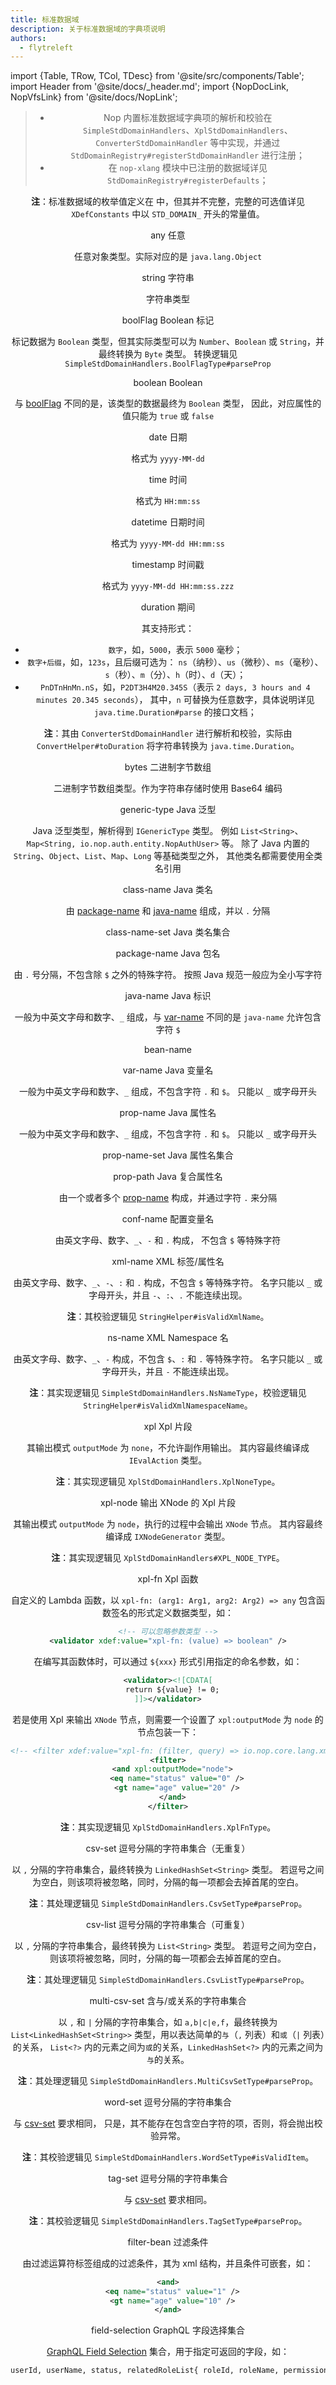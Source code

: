 ```yaml
---
title: 标准数据域
description: 关于标准数据域的字典项说明
authors:
  - flytreleft
---
```


import {Table, TRow, TCol, TDesc} from '@site/src/components/Table';
import Header from '@site/docs/\_header.md';
import {NopDocLink, NopVfsLink} from '@site/docs/NopLink';

<Header />

> - Nop 内置标准数据域字典项的解析和校验在
>   `SimpleStdDomainHandlers`、`XplStdDomainHandlers`、`ConverterStdDomainHandler`
>   等中实现，并通过 `StdDomainRegistry#registerStdDomainHandler` 进行注册；
> - 在 `nop-xlang` 模块中已注册的数据域详见 `StdDomainRegistry#registerDefaults`；

**注**：标准数据域的枚举值定义在 <NopVfsLink module="nop-xlang" path="/dict/core/std-domain.dict.yaml" />
中，但其并不完整，完整的可选值详见 `XDefConstants` 中以 `STD_DOMAIN_` 开头的常量值。

<Table head={['字典值', '字典名称']}>

<!-- -->

<TRow><TCol id="opt_any"> any </TCol>
<TCol> 任意 </TCol><TDesc>

任意对象类型。实际对应的是 `java.lang.Object`

</TDesc></TRow>

<!-- -->

<TRow><TCol id="opt_string"> string </TCol>
<TCol> 字符串 </TCol><TDesc>

字符串类型

</TDesc></TRow>

<!-- -->

<TRow><TCol id="opt_boolFlag"> boolFlag </TCol>
<TCol> Boolean 标记 </TCol><TDesc>

标记数据为 `Boolean` 类型，但其实际类型可以为 `Number`、`Boolean`
或 `String`，并最终转换为 `Byte` 类型。
转换逻辑见 `SimpleStdDomainHandlers.BoolFlagType#parseProp`

</TDesc></TRow>

<!-- -->

<TRow><TCol id="opt_boolean"> boolean </TCol>
<TCol> Boolean </TCol><TDesc>

与 [boolFlag](#opt_boolFlag) 不同的是，该类型的数据最终为 `Boolean` 类型，
因此，对应属性的值只能为 `true` 或 `false`

</TDesc></TRow>

<!-- -->

<TRow><TCol id="opt_date"> date </TCol>
<TCol> 日期 </TCol><TDesc>

格式为 `yyyy-MM-dd`

</TDesc></TRow>

<!-- -->

<TRow><TCol id="opt_time"> time </TCol>
<TCol> 时间 </TCol><TDesc>

格式为 `HH:mm:ss`

</TDesc></TRow>

<!-- -->

<TRow><TCol id="opt_datetime"> datetime </TCol>
<TCol> 日期时间 </TCol><TDesc>

格式为 `yyyy-MM-dd HH:mm:ss`

</TDesc></TRow>

<!-- -->

<TRow><TCol id="opt_timestamp"> timestamp </TCol>
<TCol> 时间戳 </TCol><TDesc>

格式为 `yyyy-MM-dd HH:mm:ss.zzz`

</TDesc></TRow>

<!-- -->

<TRow><TCol id="opt_duration"> duration </TCol>
<TCol> 期间 </TCol><TDesc>

其支持形式：

- `数字`，如，`5000`，表示 `5000` 毫秒；
- `数字+后缀`，如，`123s`，且后缀可选为：
  `ns`（纳秒）、`us`（微秒）、`ms`（毫秒）、`s`（秒）、`m`（分）、`h`（时）、`d`（天）；
- `PnDTnHnMn.nS`，如，`P2DT3H4M20.345S`（表示 `2 days, 3 hours and 4 minutes 20.345 seconds`），
  其中，`n` 可替换为任意数字，具体说明详见 `java.time.Duration#parse` 的接口文档；

**注**：其由 `ConverterStdDomainHandler` 进行解析和校验，实际由
`ConvertHelper#toDuration` 将字符串转换为 `java.time.Duration`。

</TDesc></TRow>

<!-- -->

<TRow><TCol id="opt_bytes"> bytes </TCol>
<TCol> 二进制字节数组 </TCol><TDesc>

二进制字节数组类型。作为字符串存储时使用 Base64 编码

</TDesc></TRow>

<!-- -->

<TRow><TCol id="opt_generic_type"> generic-type </TCol>
<TCol> Java 泛型 </TCol><TDesc>

Java 泛型类型，解析得到 `IGenericType` 类型。
例如 `List<String>`、`Map<String, io.nop.auth.entity.NopAuthUser>` 等。
除了 Java 内置的 `String`、`Object`、`List`、`Map`、`Long` 等基础类型之外，
其他类名都需要使用全类名引用

</TDesc></TRow>

<!-- -->

<TRow><TCol id="opt_class_name"> class-name </TCol>
<TCol> Java 类名 </TCol><TDesc>

由 [package-name](#opt_package_name)
和 [java-name](#opt_java_name) 组成，并以 `.` 分隔

</TDesc></TRow>

<!-- -->

<TRow><TCol id="opt_class_name_set"> class-name-set </TCol>
<TCol> Java 类名集合 </TCol><TDesc>


</TDesc></TRow>

<!-- -->

<TRow><TCol id="opt_package_name"> package-name </TCol>
<TCol> Java 包名 </TCol><TDesc>

由 `.` 号分隔，不包含除 `$` 之外的特殊字符。
按照 Java 规范一般应为全小写字符

</TDesc></TRow>

<!-- -->

<TRow><TCol id="opt_java_name"> java-name </TCol>
<TCol> Java 标识 </TCol><TDesc>

一般为中英文字母和数字、`_` 组成，与
[var-name](#opt_var_name) 不同的是 `java-name` 允许包含字符 `$`

</TDesc></TRow>

<!-- -->

<TRow><TCol id="opt_bean_name"> bean-name </TCol>
<TCol>  </TCol><TDesc>

</TDesc></TRow>

<!-- -->

<TRow><TCol id="opt_var_name"> var-name </TCol>
<TCol> Java 变量名 </TCol><TDesc>

一般为中英文字母和数字、`_` 组成，不包含字符 `.` 和 `$`。
只能以 `_` 或字母开头

</TDesc></TRow>

<!-- -->

<TRow><TCol id="opt_prop_name"> prop-name </TCol>
<TCol> Java 属性名 </TCol><TDesc>

一般为中英文字母和数字、`_` 组成，不包含字符 `.` 和 `$`。
只能以 `_` 或字母开头

</TDesc></TRow>

<!-- -->

<TRow><TCol id="opt_prop_name_set"> prop-name-set </TCol>
<TCol> Java 属性名集合 </TCol><TDesc>


</TDesc></TRow>

<!-- -->

<TRow><TCol id="opt_prop_path"> prop-path </TCol>
<TCol> Java 复合属性名 </TCol><TDesc>

由一个或者多个 [prop-name](#opt_prop_name) 构成，并通过字符 `.` 来分隔

</TDesc></TRow>

<!-- -->

<TRow><TCol id="opt_conf_name"> conf-name </TCol>
<TCol> 配置变量名 </TCol><TDesc>

由英文字母、数字、`_`、`-` 和 `.` 构成，
不包含 `$` 等特殊字符

</TDesc></TRow>

<!-- -->

<TRow><TCol id="opt_xml_name"> xml-name </TCol>
<TCol> XML 标签/属性名 </TCol><TDesc>

由英文字母、数字、`_`、`-`、`:` 和 `.` 构成，不包含 `$` 等特殊字符。
名字只能以 `_` 或字母开头，并且 `-`、`:`、`.` 不能连续出现。

**注**：其校验逻辑见 `StringHelper#isValidXmlName`。

</TDesc></TRow>

<!-- -->

<TRow><TCol id="opt_ns_name"> ns-name </TCol>
<TCol> XML Namespace 名 </TCol><TDesc>

由英文字母、数字、`_`、`-` 构成，不包含 `$`、`:` 和 `.` 等特殊字符。
名字只能以 `_` 或字母开头，并且 `-` 不能连续出现。

**注**：其实现逻辑见 `SimpleStdDomainHandlers.NsNameType`，校验逻辑见
`StringHelper#isValidXmlNamespaceName`。

</TDesc></TRow>

<!-- -->

<TRow><TCol id="opt_xpl"> xpl </TCol>
<TCol> Xpl 片段 </TCol><TDesc>

其输出模式 `outputMode` 为 `none`，不允许副作用输出。
其内容最终编译成 `IEvalAction` 类型。

**注**：其实现逻辑见 `XplStdDomainHandlers.XplNoneType`。

</TDesc></TRow>

<!-- -->

<TRow><TCol id="opt_xpl_node"> xpl-node </TCol>
<TCol> 输出 XNode 的 Xpl 片段 </TCol><TDesc>

其输出模式 `outputMode` 为 `node`，执行的过程中会输出 `XNode` 节点。
其内容最终编译成 `IXNodeGenerator` 类型。

**注**：其实现逻辑见 `XplStdDomainHandlers#XPL_NODE_TYPE`。

</TDesc></TRow>

<!-- -->

<TRow><TCol id="opt_xpl_fn"> xpl-fn </TCol>
<TCol> Xpl 函数 </TCol><TDesc>

自定义的 Lambda 函数，以 `xpl-fn: (arg1: Arg1, arg2: Arg2) => any`
包含函数签名的形式定义数据类型，如：

```xml
<!-- 可以忽略参数类型 -->
<validator xdef:value="xpl-fn: (value) => boolean" />
```

在编写其函数体时，可以通过 `${xxx}` 形式引用指定的命名参数，如：

```xml {2}
<validator><![CDATA[
  return ${value} != 0;
]]></validator>
```

若是使用 Xpl 来输出 `XNode` 节点，则需要一个设置了
`xpl:outputMode` 为 `node` 的节点包装一下：

```xml {3}
<!-- <filter xdef:value="xpl-fn: (filter, query) => io.nop.core.lang.xml.XNode" /> -->
<filter>
  <and xpl:outputMode="node">
    <eq name="status" value="0" />
    <gt name="age" value="20" />
  </and>
</filter>
```

**注**：其实现逻辑见 `XplStdDomainHandlers.XplFnType`。

</TDesc></TRow>

<!-- -->

<TRow><TCol id="opt_csv_set"> csv-set </TCol>
<TCol> 逗号分隔的字符串集合（无重复） </TCol><TDesc>

以 `,` 分隔的字符串集合，最终转换为 `LinkedHashSet<String>` 类型。
若逗号之间为空白，则该项将被忽略，同时，分隔的每一项都会去掉首尾的空白。

**注**：其处理逻辑见 `SimpleStdDomainHandlers.CsvSetType#parseProp`。

</TDesc></TRow>

<!-- -->

<TRow><TCol id="opt_csv_list"> csv-list </TCol>
<TCol> 逗号分隔的字符串集合（可重复） </TCol><TDesc>

以 `,` 分隔的字符串集合，最终转换为 `List<String>` 类型。
若逗号之间为空白，则该项将被忽略，同时，分隔的每一项都会去掉首尾的空白。

**注**：其处理逻辑见 `SimpleStdDomainHandlers.CsvListType#parseProp`。

</TDesc></TRow>

<!-- -->

<TRow><TCol id="opt_multi_csv_set"> multi-csv-set </TCol>
<TCol> 含与/或关系的字符串集合 </TCol><TDesc>

以 `,` 和 `|` 分隔的字符串集合，如 `a,b|c|e,f`，最终转换为 `List<LinkedHashSet<String>>`
类型，用以表达简单的`与`（`,` 列表）和`或`（`|` 列表）的关系，
`List<?>` 内的元素之间为`或`的关系，`LinkedHashSet<?>` 内的元素之间为`与`的关系。

**注**：其处理逻辑见 `SimpleStdDomainHandlers.MultiCsvSetType#parseProp`。

</TDesc></TRow>

<!-- -->

<TRow><TCol id="opt_word_set"> word-set </TCol>
<TCol> 逗号分隔的字符串集合 </TCol><TDesc>

与 [csv-set](#opt_csv_set) 要求相同，
只是，其不能存在包含空白字符的项，否则，将会抛出校验异常。

**注**：其校验逻辑见 `SimpleStdDomainHandlers.WordSetType#isValidItem`。

</TDesc></TRow>

<!-- -->

<TRow><TCol id="opt_tag_set"> tag-set </TCol>
<TCol> 逗号分隔的字符串集合 </TCol><TDesc>

与 [csv-set](#opt_csv_set) 要求相同。

**注**：其校验逻辑见 `SimpleStdDomainHandlers.TagSetType#parseProp`。

</TDesc></TRow>

<!-- -->

<TRow><TCol id="opt_filter_bean"> filter-bean </TCol>
<TCol> 过滤条件 </TCol><TDesc>

由过滤运算符标签组成的过滤条件，其为 xml 结构，并且条件可嵌套，如：

```xml
<and>
  <eq name="status" value="1" />
  <gt name="age" value="10" />
</and>
```

</TDesc></TRow>

<!-- -->

<TRow><TCol id="opt_field_selection"> field-selection </TCol>
<TCol> GraphQL 字段选择集合 </TCol><TDesc>

[GraphQL Field Selection](https://www.graphql-java.com/documentation/field-selection/)
集合，用于指定可返回的字段，如：

```graphql
userId, userName, status, relatedRoleList{ roleId, roleName, permissionList{ id, name } }
```

</TDesc></TRow>

</Table>
